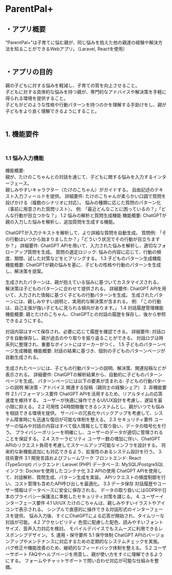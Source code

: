 # ParentPal+
## **・アプリ概要**<br>
"ParentPal+"は子育てに悩む親が、同じ悩みを抱えた他の親達の経験や解決方法を知ることができるWebアプリ。（Laravel, Reactを使用）<br><br>
## **・アプリの目的**<br>
親の子どもに対する悩みを軽減し、子育ての質を向上させること。<br>
子どもに対する具体的な悩みを持つ親が、専門的なアドバイスや解決策を手軽に得られる環境を提供すること。<br>
子どもがどのような性格や行動パターンを持つのかを理解する手助けをし、親が子どもをより良く理解できるようにすること。<br>
<br>
## **1. 機能要件**<br><br>
### **1.1 悩み入力機能**<br>
機能概要:<br>
親が、たけのこちゃんとの対話を通じて、子どもに関する悩みを入力するインターフェース。<br>
親しみやすいキャラクター（たけのこちゃん）がガイドする。
自由記述のテキスト入力フィールドを提供。
詳細要件:
たけのこちゃんが柔らかい口調で質問を投げかける（複数のシナリオに対応）。
悩みの種類に応じた質問のパターン化（事前に用意された質問リスト）。
例: 「最近どんなことに困っているの？」「どんな行動が目立つかな？」
1.2 悩みの解析と質問生成機能
機能概要:
ChatGPTが親の入力した悩みを解析し、追加質問を生成する機能。

ChatGPTが入力テキストを解析して、より詳細な質問を自動生成。
質問例: 「その行動はいつから始まりましたか？」「どういう状況でその行動が目立ちますか？」
詳細要件:
ChatGPT APIを用いて、入力された悩みを解析し、適切なフォローアップ質問を生成。
質問の選定ロジック: 悩みの内容に応じて、行動の頻度、期間、試した対策などをヒアリングする。
1.3 子どものパターン生成機能
機能概要:
ChatGPTが親の悩みを基に、子どもの性格や行動のパターンを生成し、解決策を提案。

生成されたパターンは、親が抱えている悩みに基づいてカスタマイズされる。
解決策は子どものパターンに合わせて提供される。
詳細要件:
ChatGPT APIを用いて、入力された情報に基づく子どもの行動パターンを生成。
生成されたパターンには、親しみやすい説明と、実用的な解決策が含まれる。
例: 「この行動は、自己主張が強い子どもに見られる傾向があります。」
1.4 対話履歴管理機能
機能概要:
親とたけのこちゃん、ChatGPTとの対話の履歴を保存し、後から参照できるようにする。

対話内容はすべて保存され、必要に応じて履歴を確認できる。
詳細要件:
対話ログを自動保存し、親が過去のやり取りを振り返ることができる。
対話ログは時系列に整理され、重要なポイントにはマーカーがつく。
1.5 子どものパターンページ生成機能
機能概要:
対話の結果に基づき、個別の子どものパターンページが自動生成される。

生成されたページには、子どもの行動パターンの説明、解決策、関連投稿などが表示される。
詳細要件:
ChatGPTの解析結果から、自動的に子どものパターンページを生成。
パターンページには以下の要素が含まれる:
子どもの行動パターンの説明
解決策・アドバイス
関連する投稿（親同士の経験シェア）
2. 非機能要件
2.1 パフォーマンス要件
ChatGPT APIを活用するため、リアルタイムの応答速度を維持する。
ユーザーが快適に操作できるUI/UX設計を考慮し、遅延を最小限に抑える。
2.2 可用性
24時間稼働できるシステムとし、親がいつでも悩みを相談できる環境を提供。
サーバーの冗長化やバックアップを考慮して、システム障害時にも迅速な復旧が可能な体制を整える。
2.3 セキュリティ要件
ユーザーの悩みや対話の内容はすべて個人情報として取り扱い、データの暗号化を行う。
プライバシーポリシーを明確にし、ユーザーのデータが適切に管理されることを保証する。
2.4 スケーラビリティ
ユーザー数の増加に伴い、ChatGPT APIのリクエスト負荷を考慮してスケールアップ可能なインフラを設計する。
将来的な新機能追加にも対応できるよう、拡張性のあるシステム設計を行う。
3. 技術要件
3.1 開発言語およびフレームワーク
フロントエンド: React (TypeScript)
バックエンド: Laravel (PHP)
データベース: MySQL/PostgreSQL
インフラ: Dockerを使用したコンテナ化
3.2 APIの使用
ChatGPT APIを使用して、対話解析、質問生成、パターン生成を実装。
APIリクエストの頻度制御を行い、コスト管理も含めたAPI呼び出しを最適化。
3.3 データ保存
対話履歴やユーザー情報はデータベースに安全に保存される。
データの取り扱いにはGDPRや日本のプライバシー保護法に準拠したセキュリティ対策を講じる。
4. ユーザーインターフェース要件
4.1 UI/UX
たけのこちゃんは、親しみやすいイラストやアイコンで表示される。
シンプルで直感的に操作できる対話形式のインターフェースを提供。
悩み入力後、すぐにChatGPTによる応答が開始され、タイムリーな対話が可能。
4.2 アクセシビリティ
色覚に配慮した配色、読みやすいフォントサイズ、音声入力対応を検討。
モバイルデバイスでもスムーズに利用できるレスポンシブデザイン。
5. 運用・保守要件
5.1 保守体制
ChatGPT APIのバージョンアップやメンテナンスに対応するための定期的なシステムチェックを実施。
バグ修正や機能改善のため、継続的なフィードバック体制を整える。
5.2 ユーザーサポート
FAQやヘルプページを用意し、親が使い方をすぐに理解できるようにする。
フォームやチャットサポートで問い合わせ対応が可能な仕組みを整備。
